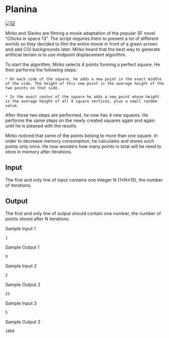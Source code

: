 # Planina

[![:cat:](https://open.kattis.com/favicon)](https://open.kattis.com/problems/planina)

Mirko and Slavko are filming a movie adaptation of the popular SF novel “Chicks in space 13”. The script requires them to present a lot of different worlds so they decided to film the entire movie in front of a green screen and add CGI backgrounds later. Mirko heard that the best way to generate artificial terrain is to use midpoint displacement algorithm.

To start the algorithm, Mirko selects 4 points forming a perfect square. He then performs the following steps:

    * On each side of the square, he adds a new point in the exact middle of the side. The height of this new point is the average height of the two points on that side.

    * In the exact center of the square he adds a new point whose height is the average height of all 4 square vertices, plus a small random value.

After those two steps are performed, he now has 4 new squares. He performs the same steps on the newly created squares again and again until he is pleased with the results.

Mirko noticed that some of the points belong to more than one square. In order to decrease memory consumption, he calculates and stores such points only once. He now wonders how many points in total will he need to store in memory after iterations.

## Input

The first and only line of input contains one integer N (1≤N≤15), the number of iterations.

## Output

The first and only line of output should contain one number, the number of points stored after N iterations.

Sample Input 1
```
1
```
Sample Output 1
```
9
```

Sample Input 2
```
2
```
Sample Output 2
```
25
```
Sample Input 3
```
5
```
Sample Output 3
```
1089
```
